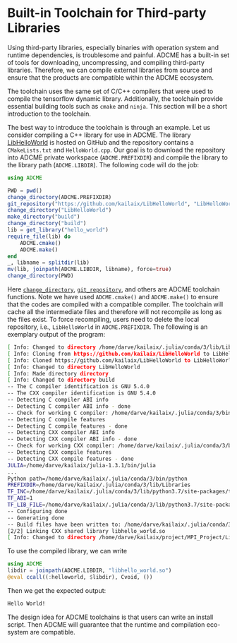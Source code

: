 # Built-in Toolchain for Third-party Libraries

Using third-party libraries, especially binaries with operation system and runtime dependencies, is troublesome and painful. ADCME has a built-in set of tools for downloading, uncompressing, and compiling third-party libraries. Therefore, we can compile external libraries from source and ensure that the products are compatible within the ADCME ecosystem. 

The toolchain uses the same set of C/C++ compilers that were used to compile the tensorflow dynamic library. Additionally, the toolchain provide essential building  tools such as `cmake` and `ninja`. This section will be a short introduction to the toolchain. 

The best way to introduce the toolchain is through an example. Let us consider compiling a C++ library for use in ADCME. The library [LibHelloWorld](https://github.com/kailaix/LibHelloWorld) is hosted on GitHub and the repository contains a `CMakeLists.txt` and `HelloWorld.cpp`. Our goal is to download the repository into ADCME private workspace (`ADCME.PREFIXDIR`) and compile the library to the library path (`ADCME.LIBDIR`). The following code will do the job:


```julia
using ADCME

PWD = pwd()
change_directory(ADCME.PREFIXDIR)
git_repository("https://github.com/kailaix/LibHelloWorld", "LibHelloWorld")
change_directory("LibHelloWorld")
make_directory("build")
change_directory("build")
lib = get_library("hello_world")
require_file(lib) do 
    ADCME.cmake()
    ADCME.make()
end
_, libname = splitdir(lib)
mv(lib, joinpath(ADCME.LIBDIR, libname), force=true)
change_directory(PWD)
```

Here [`change_directory`](@ref), [`git_repository`](@ref), and others are ADCME toolchain functions. Note we have used `ADCME.cmake()` and `ADCME.make()` to ensure that the codes are compiled with a compatible compiler. The toolchain will cache all the intermediate files and therefore will not recompile as long as the files exist. To force recompiling, users need to delete the local repository, i.e., `LibHelloWorld` in `ADCME.PREFIXDIR`. The following is an exemplary output of the program:

```bash
[ Info: Changed to directory /home/darve/kailaix/.julia/conda/3/lib/Libraries
[ Info: Cloning from https://github.com/kailaix/LibHelloWorld to LibHelloWorld...
[ Info: Cloned https://github.com/kailaix/LibHelloWorld to LibHelloWorld
[ Info: Changed to directory LibHelloWorld
[ Info: Made directory directory
[ Info: Changed to directory build
-- The C compiler identification is GNU 5.4.0
-- The CXX compiler identification is GNU 5.4.0
-- Detecting C compiler ABI info
-- Detecting C compiler ABI info - done
-- Check for working C compiler: /home/darve/kailaix/.julia/conda/3/bin/x86_64-conda_cos6-linux-gnu-gcc - skipped
-- Detecting C compile features
-- Detecting C compile features - done
-- Detecting CXX compiler ABI info
-- Detecting CXX compiler ABI info - done
-- Check for working CXX compiler: /home/darve/kailaix/.julia/conda/3/bin/x86_64-conda_cos6-linux-gnu-g++ - skipped
-- Detecting CXX compile features
-- Detecting CXX compile features - done
JULIA=/home/darve/kailaix/julia-1.3.1/bin/julia
...
Python path=/home/darve/kailaix/.julia/conda/3/bin/python
PREFIXDIR=/home/darve/kailaix/.julia/conda/3/lib/Libraries
TF_INC=/home/darve/kailaix/.julia/conda/3/lib/python3.7/site-packages/tensorflow_core/include
TF_ABI=1
TF_LIB_FILE=/home/darve/kailaix/.julia/conda/3/lib/python3.7/site-packages/tensorflow_core/libtensorflow_framework.so.1
-- Configuring done
-- Generating done
-- Build files have been written to: /home/darve/kailaix/.julia/conda/3/lib/Libraries/LibHelloWorld/build
[2/2] Linking CXX shared library libhello_world.so
[ Info: Changed to directory /home/darve/kailaix/project/MPI_Project/LibHelloWorld
```

To use the compiled library, we can write 

```julia
using ADCME
libdir = joinpath(ADCME.LIBDIR, "libhello_world.so")
@eval ccall((:helloworld, $libdir), Cvoid, ())
```

Then we get the expected output: 

```bash
Hello World!
```

The design idea for ADCME toolchains is that users can write an install script. Then ADCME will guarantee that the runtime and compilation eco-system are compatible. 
